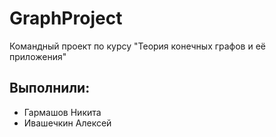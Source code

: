 # GraphProject

Командный проект по курсу "Теория конечных графов и её приложения"

## Выполнили:
* Гармашов Никита
* Ивашечкин Алексей
